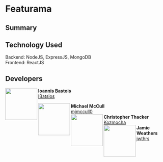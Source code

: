 # Featurama

## Summary

## Technology Used
Backend: NodeJS, ExpressJS, MongoDB 
<br>
Frontend: ReactJS

## Developers

<div height="300px">
    <a href="https://github.com/IBatsios"><img align="left" src="https://avatars3.githubusercontent.com/u/19176974?s=460&v=4" width="100" height="100"></a>
    <b>Ioannis Bastois</b><br>
    <a href="https://github.com/IBatsios">IBatsios</a>
    </p>
</div>
<div>
    <a href="https://github.com/mjmccull0"><img align="left" src="https://avatars1.githubusercontent.com/u/42848059?s=460&v=4" width="100" height="100"></a>
    <b>Michael McCull</b><br>
    <a href="https://github.com/mjmccull0">mjmccull0</a>
    </div>
<div>
    <a href="https://github.com/Kozmocha"><img align="left" src="https://avatars0.githubusercontent.com/u/24241518?s=460&v=4" width="100" height="100"></a>
    <b>Christopher Thacker</b><br>
    <a href="https://github.com/Kozmocha">Kozmocha</a>
</div>
<div>
    <a href="https://github.com/jwthrs"><img align="left" src="https://avatars3.githubusercontent.com/u/26640295?s=460&v=4" width="100" height="100"></a>
    <b>Jamie Weathers</b><br>
    <a href="https://github.com/jwthrs">jwthrs</a>
</div>


